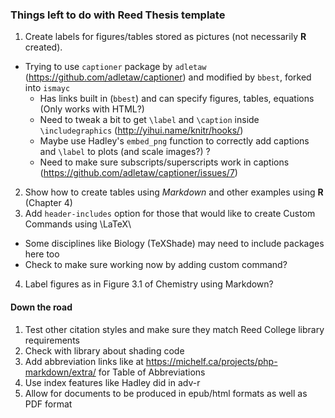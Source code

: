 ### Things left to do with Reed Thesis template

1. Create labels for figures/tables stored as pictures (not necessarily **R** created).
  - Trying to use `captioner` package by `adletaw` (<https://github.com/adletaw/captioner>) and modified by `bbest`, forked into `ismayc`
      - Has links built in (`bbest`) and can specify figures, tables, equations (Only works with HTML?)
      - Need to tweak a bit to get `\label` and `\caption` inside `\includegraphics` (<http://yihui.name/knitr/hooks/>)
      - Maybe use Hadley's `embed_png` function to correctly add captions and `\label` to plots (and scale images?) ?
      - Need to make sure subscripts/superscripts work in captions (<https://github.com/adletaw/captioner/issues/7>)
2. Show how to create tables using _Markdown_ and other examples using **R** (Chapter 4)
3. Add `header-includes` option for those that would like to create Custom Commands using \LaTeX\
  - Some disciplines like Biology (TeXShade) may need to include packages here too
  - Check to make sure working now by adding custom command?
4. Label figures as in Figure 3.1 of Chemistry using Markdown?

<!--  Avoiding since might be a mess to install extra things on the user's end / I haven't tested these yet
  - Likely taken care of by using this (but will need to install pandoc filter...might not be capable in **R** package?):  <https://github.com/lierdakil/pandoc-crossref>
  - Maybe some guidance here?  <https://github.com/balachia/pandoc-filters>
  - Or here? <https://gist.github.com/balachia/d836f8829aec61cb4b54#file-pandoc-internalref-hs>
  - Or here? <https://github.com/tomduck/pandoc-fignos>

1. Number equations
  - Maybe using this? <https://github.com/tomduck/pandoc-eqnos>
  
  Useful reference:  <http://pandoc.org/README.html#options>

-->


#### Down the road

1. Test other citation styles and make sure they match Reed College library requirements
1. Check with library about shading code
1. Add abbreviation links like at <https://michelf.ca/projects/php-markdown/extra/> for Table of Abbreviations 
1. Use index features like Hadley did in adv-r
1. Allow for documents to be produced in epub/html formats as well as PDF format

<!-- Useful LaTeX reference
  <https://upload.wikimedia.org/wikipedia/commons/2/2d/LaTeX.pdf>
-->
